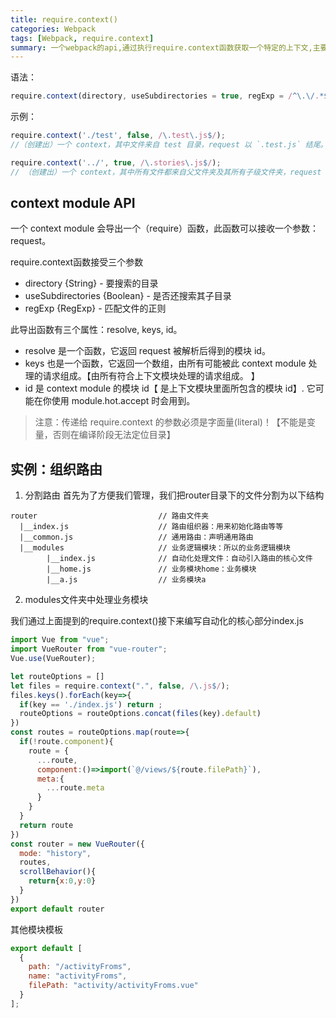 ```yaml
---
title: require.context()
categories: Webpack
tags: [Webpack, require.context]
summary: 一个webpack的api,通过执行require.context函数获取一个特定的上下文,主要用来实现自动化导入模块,在前端工程中,如果遇到从一个文件夹引入很多模块的情况,可以使用这个api,它会遍历文件夹中的指定文件,然后自动导入,使得不需要每次显式的调用import导入模块
---
```


语法：
```javascript
require.context(directory, useSubdirectories = true, regExp = /^\.\/.*$/, mode = 'sync');
```
示例：
```javascript
require.context('./test', false, /\.test\.js$/);
//（创建出）一个 context，其中文件来自 test 目录，request 以 `.test.js` 结尾。
```
```javascript
require.context('../', true, /\.stories\.js$/);
// （创建出）一个 context，其中所有文件都来自父文件夹及其所有子级文件夹，request 以 `.stories.js` 结尾。
```
## context module API 
一个 context module 会导出一个（require）函数，此函数可以接收一个参数：request。

require.context函数接受三个参数
- directory {String} - 要搜索的目录
- useSubdirectories {Boolean} - 是否还搜索其子目录
- regExp {RegExp} - 匹配文件的正则

此导出函数有三个属性：resolve, keys, id。
- resolve 是一个函数，它返回 request 被解析后得到的模块 id。
- keys 也是一个函数，它返回一个数组，由所有可能被此 context module 处理的请求组成。【由所有符合上下文模块处理的请求组成。 】
- id 是 context module 的模块 id【 是上下文模块里面所包含的模块 id】. 它可能在你使用 module.hot.accept 时会用到。

> 注意：传递给 require.context 的参数必须是字面量(literal)！【不能是变量，否则在编译阶段无法定位目录】


## 实例：组织路由
1. 分割路由
首先为了方便我们管理，我们把router目录下的文件分割为以下结构
```base
router                           // 路由文件夹
  |__index.js                    // 路由组织器：用来初始化路由等等
  |__common.js                   // 通用路由：声明通用路由
  |__modules                     // 业务逻辑模块：所以的业务逻辑模块
        |__index.js              // 自动化处理文件：自动引入路由的核心文件
        |__home.js               // 业务模块home：业务模块
        |__a.js                  // 业务模块a
```

2. modules文件夹中处理业务模块

我们通过上面提到的require.context()接下来编写自动化的核心部分index.js
```javascript
import Vue from "vue";
import VueRouter from "vue-router";
Vue.use(VueRouter);

let routeOptions = []
let files = require.context(".", false, /\.js$/);
files.keys().forEach(key=>{
  if(key == './index.js') return ;
  routeOptions = routeOptions.concat(files(key).default)
})
const routes = routeOptions.map(route=>{
  if(!route.component){
    route = {
      ...route,
      component:()=>import(`@/views/${route.filePath}`),
      meta:{
        ...route.meta
      }
    }
  }
  return route
})
const router = new VueRouter({
  mode: "history",
  routes,
  scrollBehavior(){
    return{x:0,y:0}
  }
})
export default router

```

其他模块模板
```javascript
export default [
  {
    path: "/activityFroms",
    name: "activityFroms",
    filePath: "activity/activityFroms.vue"
  }
];
```


